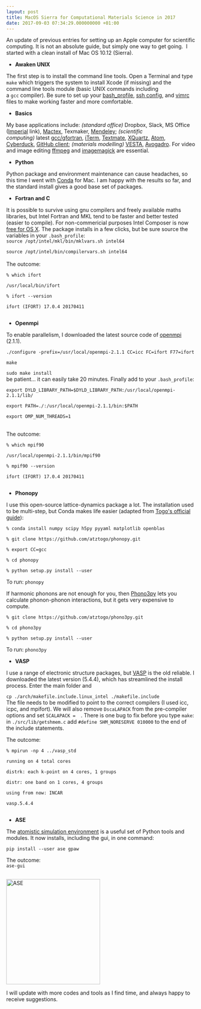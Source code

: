 ```yaml
---
layout: post
title: MacOS Sierra for Computational Materials Science in 2017
date: 2017-09-03 07:34:29.000000000 +01:00
---
```

<p>An update of previous entries for setting up an Apple computer for scientific computing. It is not an absolute guide, but simply one way to get going.  I started with a clean install of Mac OS 10.12 (Sierra).</p>
<ul>
<li><strong>Awaken UNIX</strong></li>
</ul>
<p>The first step is to install the command line tools. Open a Terminal and type <code>make</code> which triggers the system to install Xcode (if missing) and the command line tools module (basic UNIX commands including a <code>gcc</code> compiler). Be sure to set up your <a href="https://natelandau.com/my-mac-osx-bash_profile/">bash_profile</a>, <a href="http://nerderati.com/2011/03/17/simplify-your-life-with-an-ssh-config-file/">ssh config</a>, and <a href="https://github.com/amix/vimrc">vimrc</a> files to make working faster and more comfortable.</p>
<ul>
<li><strong>Basics</strong></li>
</ul>
<p>My base applications include:<em> (standard office)</em> Dropbox, Slack, MS Office (<a href="https://www.imperial.ac.uk/admin-services/ict/training-resources/resources-and-services/microsoft-office-365/install-office-365/mac/">Imperial</a> link), <a href="https://tug.org/mactex/">Mactex</a>, Texmaker, <a href="https://www.mendeley.com/download-mendeley-desktop/">Mendeley</a>; <em>(scientific computing)</em> latest <a href="http://hpc.sourceforge.net">gcc/gfortran</a>, <a href="https://www.iterm2.com/">iTerm</a>, <a href="https://macromates.com/">Textmate</a>, <a href="http://www.xquartz.org">XQuartz,</a> <a href="https://atom.io">Atom</a>, <a href="https://cyberduck.io">Cyberduck</a>, <a href="https://desktop.github.com">GitHub client</a>; <em>(materials modelling)</em> <a href="http://jp-minerals.org/vesta/en/">VESTA</a>, <a href="https://avogadro.cc">Avogadro</a>. For video and image editing <a href="https://www.ffmpeg.org">ffmpeg</a> and <a href="https://www.imagemagick.org">imagemagick</a> are essential.</p>
<ul>
<li><strong>Python</strong></li>
</ul>
<p>Python package and environment maintenance can cause headaches, so this time I went with <a href="https://www.anaconda.com/download/">Conda</a> for Mac. I am happy with the results so far, and the standard install gives a good base set of packages.</p>
<ul>
<li><strong>Fortran and C</strong></li>
</ul>
<p>It is possible to survive using gnu compilers and freely available maths libraries, but Intel Fortran and MKL tend to be faster and better tested (easier to compile). For non-commericial purposes Intel Composer is now <a href="https://software.intel.com/en-us/qualify-for-free-software/student">free for OS X</a>. The package installs in a few clicks, but be sure source the variables in your <code>.bash_profile</code>:<br />
<code>source /opt/intel/mkl/bin/mklvars.sh intel64<br />
source /opt/intel/bin/compilervars.sh intel64</code><br />
<code></code><br />
The outcome:<code><br />
% which ifort<br />
/usr/local/bin/ifort<br />
% ifort --version<br />
ifort (IFORT) 17.0.4 20170411<br />
</code></p>
<ul>
<li><strong>Openmpi</strong></li>
</ul>
<p>To enable parallelism, I downloaded the latest source code of <a href="http://www.open-mpi.org/">openmpi</a> (2.1.1).<code><br />
./configure -prefix=/usr/local/openmpi-2.1.1 CC=icc FC=ifort F77=ifort<br />
make<br />
sudo make install</code><br />
be patient… it can easily take 20 minutes. Finally add to your <code>.bash_profile</code>:<code><br />
export DYLD_LIBRARY_PATH=$DYLD_LIBRARY_PATH:/usr/local/openmpi-2.1.1/lib/<br />
export PATH=./:/usr/local/openmpi-2.1.1/bin:$PATH<br />
export OMP_NUM_THREADS=1<br />
</code><br />
The outcome:<code><br />
% which mpif90<br />
/usr/local/openmpi-2.1.1/bin/mpif90<br />
% mpif90 --version<br />
ifort (IFORT) 17.0.4 20170411<br />
</code></p>
<ul>
<li><strong>Phonopy</strong></li>
</ul>
<p>I use this open-source lattice-dynamics package a lot. The installation used to be multi-step, but Conda makes life easier (adapted from <a href="https://atztogo.github.io/phonopy/install.html">Togo's official guide</a>):<code><br />
% conda install numpy scipy h5py pyyaml matplotlib openblas<br />
% git clone https://github.com/atztogo/phonopy.git<br />
% export CC=gcc<br />
% cd phonopy<br />
% python setup.py install --user </code></p>
<p>To run: <code>phonopy</code></p>
<p>If harmonic phonons are not enough for you, then <a href="http://atztogo.github.io/phono3py/index.html">Phono3py</a> lets you calculate phonon-phonon interactions, but it gets very expensive to compute.<code><br />
% git clone https://github.com/atztogo/phono3py.git<br />
% cd phono3py<br />
% python setup.py install --user</code></p>
<p>To run: <code>phono3py</code></p>
<ul>
<li><strong>VASP</strong></li>
</ul>
<p>I use a range of electronic structure packages, but <a href="https://www.vasp.at/">VASP</a> is the old reliable. I downloaded the latest version (5.4.4), which has streamlined the install process. Enter the main folder and <code><br />
cp ./arch/makefile.include.linux_intel ./makefile.include</code><br />
The file needs to be modified to point to the correct compilers (I used icc, icpc, and mpifort). We will also remove <code>DscaLAPACK</code> from the pre-compiler options and set <code>SCALAPACK =  </code>. There is one bug to fix before you type <code>make</code>: in <code>./src/lib/getshmem.c</code> add <code>#define SHM_NORESERVE 010000</code> to the end of the include statements.</p>
<p>The outcome:<code><br />
% mpirun -np 4 ../vasp_std<br />
running on 4 total cores<br />
distrk: each k-point on 4 cores, 1 groups<br />
distr: one band on 1 cores, 4 groups<br />
using from now: INCAR<br />
vasp.5.4.4<br />
</code></p>
<ul>
<li><strong>ASE</strong></li>
</ul>
<p>The <a href="https://wiki.fysik.dtu.dk/ase/">atomistic simulation environment</a> is a useful set of Python tools and modules. It now installs, including the gui, in one command:<code><br />
</code><code>pip install --user ase gpaw</code></p>
<p>The outcome:<br />
<code>ase-gui<br />
</code></p>
<p><img class="alignnone" src="{{ site.baseurl }}/assets/2017/09/ase.jpg" alt="ASE" width="250" height="280" /></p>
<p>I will update with more codes and tools as I find time, and always happy to receive suggestions.</p>
